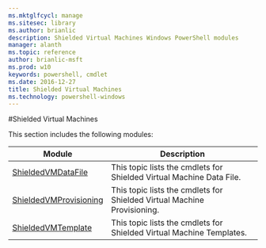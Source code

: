 ```yaml
---
ms.mktglfcycl: manage
ms.sitesec: library
ms.author: brianlic
description: Shielded Virtual Machines Windows PowerShell modules
manager: alanth
ms.topic: reference
author: brianlic-msft
ms.prod: w10
keywords: powershell, cmdlet
ms.date: 2016-12-27
title: Shielded Virtual Machines
ms.technology: powershell-windows
---
```



#Shielded Virtual Machines

This section includes the following modules:

| Module | Description |
| - | - |
| [ShieldedVMDataFile](data-file/index.md) | This topic lists the cmdlets for Shielded Virtual Machine Data File. |
| [ShieldedVMProvisioning](provisioning/index.md) | This topic lists the cmdlets for Shielded Virtual Machine Provisioning.  |
| [ShieldedVMTemplate](template/index.md) | This topic lists the cmdlets for Shielded Virtual Machine Templates.  |

